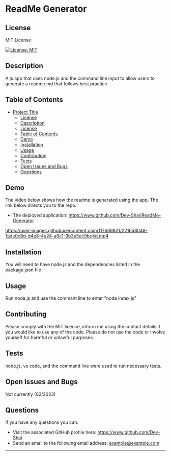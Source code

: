 # ReadMe Generator

  ## License
  MIT License
  
  [![License: MIT](https://img.shields.io/badge/License-MIT-yellow.svg)](https://opensource.org/licenses/MIT)

  ## Description
  A js app that uses node.js and the command line input to allow users to generate a readme.md that follows best practice
  
  ## Table of Contents
  - [Project Title](#project-title)    
    - [License](#license)
    - [Description](#description)
    - [License](#license)
    - [Table of Contents](#table-of-contents)
    - [Demo](#demoing)
    - [Installation](#installation)
    - [Usage](#usage)
    - [Contributing](#contributing)
    - [Tests](#tests)
    - [Open Issues and Bugs](#open-issues-and-bugs)
    - [Questions](#questions)
  
  ## Demo
  The video below shows how the readme is generated using the app. The link below directs you to the repo:
  
  - The deployed application: https://www.github.com/Dev-Shai/ReadMe-Generator
  
  https://user-images.githubusercontent.com/117639821/221658048-1ade0c8d-d4e8-4e24-a9c1-9b3e5ec9bc4d.mp4
  
  ## Installation
  You will need to have node.js and the dependencies listed in the package.json file
  
  ## Usage
  Run node.js and use the commant line to enter "node index.js"

  ## Contributing
  Please comply with the MIT licence, inform me using the contact details if you would like to use any of the code. Please do not use the code or involve yourself for harmful or unlawful purposes.
  
  ## Tests
  node.js, vs code, and the command line were used to run necessary tests.
  
  ## Open Issues and Bugs
  Not currently (02/2023)
  
  ## Questions
  If you have any questions you can:
  -  Visit the associated GitHub profile here: https://www.github.com/Dev-Shai
  -  Send an email to the following email address: example@example.com
  ---  
